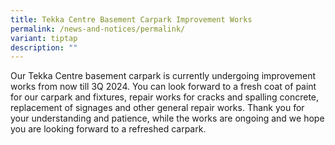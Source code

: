```yaml
---
title: Tekka Centre Basement Carpark Improvement Works
permalink: /news-and-notices/permalink/
variant: tiptap
description: ""
---
```

<p>Our Tekka Centre basement carpark is currently undergoing improvement
works from now till 3Q 2024. You can look forward to a fresh coat of paint
for our carpark and fixtures, repair works for cracks and spalling concrete,
replacement of signages and other general repair works. Thank you for your
understanding and patience, while the works are ongoing and we hope you
are looking forward to a refreshed carpark.</p>